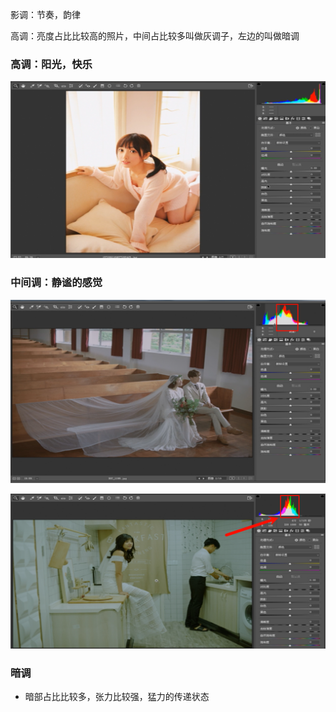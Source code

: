 影调：节奏，韵律

高调：亮度占比比较高的照片，中间占比较多叫做灰调子，左边的叫做暗调

### 高调：阳光，快乐

![](../../../assets/2024-03-30-21-16-42-image.png)

### 中间调：静谧的感觉

![](../../../assets/2024-03-30-21-10-30-image.png)

![](../../../assets/2024-03-30-21-11-02-image.png)

### 暗调

- 暗部占比比较多，张力比较强，猛力的传递状态


